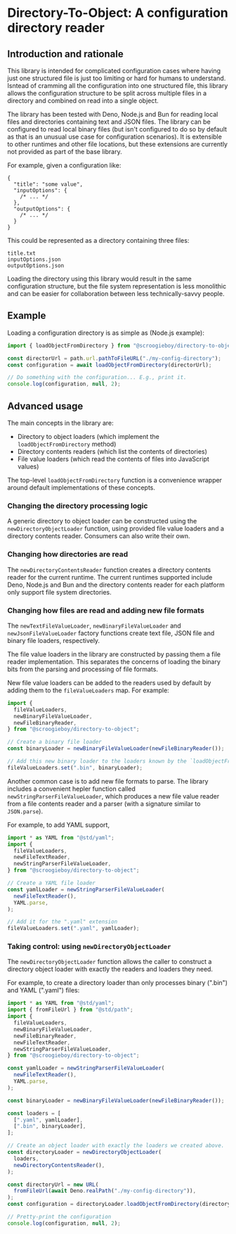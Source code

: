 # Directory-To-Object: A configuration directory reader

## Introduction and rationale

This library is intended for complicated configuration cases where having just
one structured file is just too limiting or hard for humans to understand.
Isntead of cramming all the configuration into one structured file, this library
allows the configuration structure to be split across multiple files in a
directory and combined on read into a single object.

The library has been tested with Deno, Node.js and Bun for reading local files
and directories containing text and JSON files. The library can be configured to
read local binary files (but isn't configured to do so by default as that is an
unusual use case for configuration scenarios). It is extensible to other
runtimes and other file locations, but these extensions are currently not
provided as part of the base library.

For example, given a configuration like:

```json5
{
  "title": "some value",
  "inputOptions": {
    /* ... */
  },
  "outputOptions": {
    /* ... */
  }
}
```

This could be represented as a directory containing three files:

```
title.txt
inputOptions.json
outputOptions.json
```

Loading the directory using this library would result in the same configuration
structure, but the file system representation is less monolithic and can be
easier for collaboration between less technically-savvy people.

## Example

Loading a configuration directory is as simple as (Node.js example):

```typescript
import { loadObjectFromDirectory } from "@scroogieboy/directory-to-object";

const directorUrl = path.url.pathToFileURL("./my-config-directory");
const configuration = await loadObjectFromDirectory(directorUrl);

// Do something with the configuration... E.g., print it.
console.log(configuration, null, 2);
```

## Advanced usage

The main concepts in the library are:

- Directory to object loaders (which implement the `loadObjectFromDirectory`
  method)
- Directory contents readers (which list the contents of directories)
- File value loaders (which read the contents of files into JavaScript values)

The top-level `loadObjectFromDirectory` function is a convenience wrapper around
default implementations of these concepts.

### Changing the directory processing logic

A generic directory to object loader can be constructed using the
`newDirectoryObjectLoader` function, using provided file value loaders and a
directory contents reader. Consumers can also write their own.

### Changing how directories are read

The `newDirectoryContentsReader` function creates a directory contents reader
for the current runtime. The current runtimes supported include Deno, Node.js
and Bun and the directory contents reader for each platform only support file
system directories.

### Changing how files are read and adding new file formats

The `newTextFileValueLoader`, `newBinaryFileValueLoader` and
`newJsonFileValueLoader` factory functions create text file, JSON file and
binary file loaders, respectively.

The file value loaders in the library are constructed by passing them a file
reader implementation. This separates the concerns of loading the binary bits
from the parsing and processing of file formats.

New file value loaders can be added to the readers used by default by adding
them to the `fileValueLoaders` map. For example:

```typescript
import {
  fileValueLoaders,
  newBinaryFileValueLoader,
  newFileBinaryReader,
} from "@scroogieboy/directory-to-object";

// Create a binary file loader
const binaryLoader = newBinaryFileValueLoader(newFileBinaryReader());

// Add this new binary loader to the loaders known by the `loadObjectFromDirectory` function.
fileValueLoaders.set(".bin", binaryLoader);
```

Another common case is to add new file formats to parse. The library includes a
convenient hepler function called `newStringParserFileValueLoader`, which
produces a new file value reader from a file contents reader and a parser (with
a signature similar to `JSON.parse`).

For example, to add YAML support,

```typescript
import * as YAML from "@std/yaml";
import {
  fileValueLoaders,
  newFileTextReader,
  newStringParserFileValueLoader,
} from "@scroogieboy/directory-to-object";

// Create a YAML file loader
const yamlLoader = newStringParserFileValueLoader(
  newFileTextReader(),
  YAML.parse,
);

// Add it for the ".yaml" extension
fileValueLoaders.set(".yaml", yamlLoader);
```

### Taking control: using `newDirectoryObjectLoader`

The `newDirectoryObjectLoader` function allows the caller to construct a
directory object loader with exactly the readers and loaders they need.

For example, to create a directory loader than only processes binary (".bin")
and YAML (".yaml") files:

```typescript
import * as YAML from "@std/yaml";
import { fromFileUrl } from "@std/path";
import {
  fileValueLoaders,
  newBinaryFileValueLoader,
  newFileBinaryReader,
  newFileTextReader,
  newStringParserFileValueLoader,
} from "@scroogieboy/directory-to-object";

const yamlLoader = newStringParserFileValueLoader(
  newFileTextReader(),
  YAML.parse,
);

const binaryLoader = newBinaryFileValueLoader(newFileBinaryReader());

const loaders = [
  [".yaml", yamlLoader],
  [".bin", binaryLoader],
];

// Create an object loader with exactly the loaders we created above.
const directoryLoader = newDirectoryObjectLoader(
  loaders,
  newDirectoryContentsReader(),
);

const directoryUrl = new URL(
  fromFileUrl(await Deno.realPath("./my-config-directory")),
);
const configuration = directoryLoader.loadObjectFromDirectory(directoryUrl);

// Pretty-print the configuration
console.log(configuration, null, 2);
```
